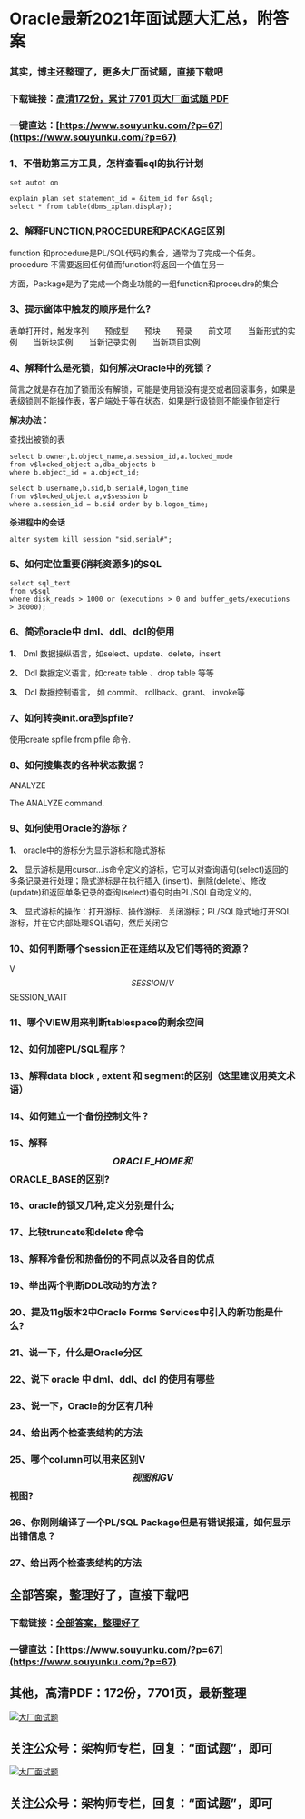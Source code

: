 # Oracle最新2021年面试题大汇总，附答案

### 其实，博主还整理了，更多大厂面试题，直接下载吧

### 下载链接：[高清172份，累计 7701 页大厂面试题  PDF](https://www.souyunku.com/?p=67)

### 一键直达：[https://www.souyunku.com/?p=67](https://www.souyunku.com/?p=67)



### 1、不借助第三方工具，怎样查看sql的执行计划

```
set autot on

explain plan set statement_id = &item_id for &sql;
select * from table(dbms_xplan.display);
```


### 2、解释FUNCTION,PROCEDURE和PACKAGE区别

function 和procedure是PL/SQL代码的集合，通常为了完成一个任务。procedure 不需要返回任何值而function将返回一个值在另一

方面，Package是为了完成一个商业功能的一组function和proceudre的集合


### 3、提示窗体中触发的顺序是什么?

表单打开时，触发序列　　预成型　　预块　　预录　　前文项　　当新形式的实例　　当新块实例　　当新记录实例　　当新项目实例


### 4、解释什么是死锁，如何解决Oracle中的死锁？

简言之就是存在加了锁而没有解锁，可能是使用锁没有提交或者回滚事务，如果是表级锁则不能操作表，客户端处于等在状态，如果是行级锁则不能操作锁定行

**解决办法：**

查找出被锁的表

```
select b.owner,b.object_name,a.session_id,a.locked_mode 
from v$locked_object a,dba_objects b 
where b.object_id = a.object_id; 

select b.username,b.sid,b.serial#,logon_time 
from v$locked_object a,v$session b 
where a.session_id = b.sid order by b.logon_time;
```

**杀进程中的会话**

`alter system kill session "sid,serial#";`


### 5、如何定位重要(消耗资源多)的SQL

```
select sql_text 
from v$sql 
where disk_reads > 1000 or (executions > 0 and buffer_gets/executions > 30000);
```


### 6、简述oracle中 dml、ddl、dcl的使用

**1、** Dml 数据操纵语言，如select、update、delete，insert

**2、** Ddl 数据定义语言，如create table 、drop table 等等

**3、** Dcl 数据控制语言， 如 commit、 rollback、grant、 invoke等


### 7、如何转换init.ora到spfile?

使用create spfile from pfile 命令.


### 8、如何搜集表的各种状态数据？

ANALYZE

The ANALYZE command.


### 9、如何使用Oracle的游标？

**1、** oracle中的游标分为显示游标和隐式游标

**2、** 显示游标是用cursor...is命令定义的游标，它可以对查询语句(select)返回的多条记录进行处理；隐式游标是在执行插入 (insert)、删除(delete)、修改(update)和返回单条记录的查询(select)语句时由PL/SQL自动定义的。

**3、** 显式游标的操作：打开游标、操作游标、关闭游标；PL/SQL隐式地打开SQL游标，并在它内部处理SQL语句，然后关闭它


### 10、如何判断哪个session正在连结以及它们等待的资源？

V$$SESSION / V$$SESSION_WAIT


### 11、哪个VIEW用来判断tablespace的剩余空间
### 12、如何加密PL/SQL程序？
### 13、解释data block , extent 和 segment的区别（这里建议用英文术语）
### 14、如何建立一个备份控制文件？
### 15、解释$$ORACLE\_HOME和$$ORACLE_BASE的区别?
### 16、oracle的锁又几种,定义分别是什么;
### 17、比较truncate和delete 命令
### 18、解释冷备份和热备份的不同点以及各自的优点
### 19、举出两个判断DDL改动的方法？
### 20、提及11g版本2中Oracle Forms Services中引入的新功能是什么?
### 21、说一下，什么是Oracle分区
### 22、说下 oracle 中 dml、ddl、dcl 的使用有哪些
### 23、说一下，Oracle的分区有几种
### 24、给出两个检查表结构的方法
### 25、哪个column可以用来区别V$$视图和GV$$视图?
### 26、你刚刚编译了一个PL/SQL Package但是有错误报道，如何显示出错信息？
### 27、给出两个检查表结构的方法




## 全部答案，整理好了，直接下载吧

### 下载链接：[全部答案，整理好了](https://www.souyunku.com/?p=67)

### 一键直达：[https://www.souyunku.com/?p=67](https://www.souyunku.com/?p=67)


## 其他，高清PDF：172份，7701页，最新整理

[![大厂面试题](https://www.souyunku.com/wp-content/uploads/weixin/mst.png "大厂面试题")](https://souyunku.lanzous.com/b0alp9b9g "大厂面试题")

## 关注公众号：架构师专栏，回复：“面试题”，即可

[![大厂面试题](https://www.souyunku.com/wp-content/uploads/weixin/jiagoushi.png "架构师专栏")](https://souyunku.lanzous.com/b0alp9b9g "架构师专栏")

## 关注公众号：架构师专栏，回复：“面试题”，即可
